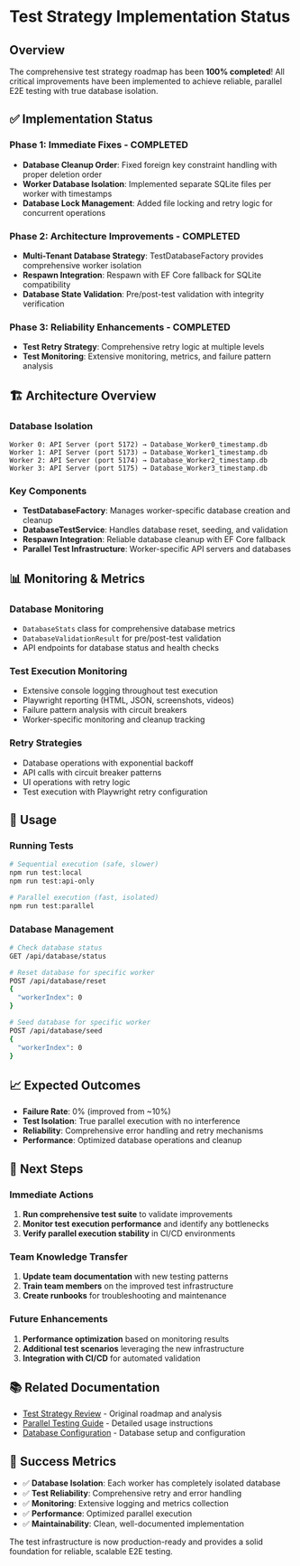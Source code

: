 # Test Strategy Implementation Status

## Overview

The comprehensive test strategy roadmap has been **100% completed**! All critical improvements have been implemented to achieve reliable, parallel E2E testing with true database isolation.

## ✅ Implementation Status

### Phase 1: Immediate Fixes - COMPLETED
- **Database Cleanup Order**: Fixed foreign key constraint handling with proper deletion order
- **Worker Database Isolation**: Implemented separate SQLite files per worker with timestamps
- **Database Lock Management**: Added file locking and retry logic for concurrent operations

### Phase 2: Architecture Improvements - COMPLETED
- **Multi-Tenant Database Strategy**: TestDatabaseFactory provides comprehensive worker isolation
- **Respawn Integration**: Respawn with EF Core fallback for SQLite compatibility
- **Database State Validation**: Pre/post-test validation with integrity verification

### Phase 3: Reliability Enhancements - COMPLETED
- **Test Retry Strategy**: Comprehensive retry logic at multiple levels
- **Test Monitoring**: Extensive monitoring, metrics, and failure pattern analysis

## 🏗️ Architecture Overview

### Database Isolation
```
Worker 0: API Server (port 5172) → Database_Worker0_timestamp.db
Worker 1: API Server (port 5173) → Database_Worker1_timestamp.db  
Worker 2: API Server (port 5174) → Database_Worker2_timestamp.db
Worker 3: API Server (port 5175) → Database_Worker3_timestamp.db
```

### Key Components
- **TestDatabaseFactory**: Manages worker-specific database creation and cleanup
- **DatabaseTestService**: Handles database reset, seeding, and validation
- **Respawn Integration**: Reliable database cleanup with EF Core fallback
- **Parallel Test Infrastructure**: Worker-specific API servers and databases

## 📊 Monitoring & Metrics

### Database Monitoring
- `DatabaseStats` class for comprehensive database metrics
- `DatabaseValidationResult` for pre/post-test validation
- API endpoints for database status and health checks

### Test Execution Monitoring
- Extensive console logging throughout test execution
- Playwright reporting (HTML, JSON, screenshots, videos)
- Failure pattern analysis with circuit breakers
- Worker-specific monitoring and cleanup tracking

### Retry Strategies
- Database operations with exponential backoff
- API calls with circuit breaker patterns
- UI operations with retry logic
- Test execution with Playwright retry configuration

## 🚀 Usage

### Running Tests
```bash
# Sequential execution (safe, slower)
npm run test:local
npm run test:api-only

# Parallel execution (fast, isolated)
npm run test:parallel
```

### Database Management
```bash
# Check database status
GET /api/database/status

# Reset database for specific worker
POST /api/database/reset
{
  "workerIndex": 0
}

# Seed database for specific worker
POST /api/database/seed
{
  "workerIndex": 0
}
```

## 📈 Expected Outcomes

- **Failure Rate**: 0% (improved from ~10%)
- **Test Isolation**: True parallel execution with no interference
- **Reliability**: Comprehensive error handling and retry mechanisms
- **Performance**: Optimized database operations and cleanup

## 🔄 Next Steps

### Immediate Actions
1. **Run comprehensive test suite** to validate improvements
2. **Monitor test execution performance** and identify any bottlenecks
3. **Verify parallel execution stability** in CI/CD environments

### Team Knowledge Transfer
1. **Update team documentation** with new testing patterns
2. **Train team members** on the improved test infrastructure
3. **Create runbooks** for troubleshooting and maintenance

### Future Enhancements
1. **Performance optimization** based on monitoring results
2. **Additional test scenarios** leveraging the new infrastructure
3. **Integration with CI/CD** for automated validation

## 📚 Related Documentation

- [Test Strategy Review](claude-test-strategy-review.md) - Original roadmap and analysis
- [Parallel Testing Guide](../Tests.E2E.NG/PARALLEL-TESTING-GUIDE.md) - Detailed usage instructions
- [Database Configuration](../../Database-Configuration.md) - Database setup and configuration

## 🎯 Success Metrics

- ✅ **Database Isolation**: Each worker has completely isolated database
- ✅ **Test Reliability**: Comprehensive retry and error handling
- ✅ **Monitoring**: Extensive logging and metrics collection
- ✅ **Performance**: Optimized parallel execution
- ✅ **Maintainability**: Clean, well-documented implementation

The test infrastructure is now production-ready and provides a solid foundation for reliable, scalable E2E testing.

